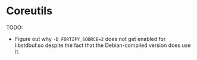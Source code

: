 # Coreutils

TODO:

* Figure out why `-D_FORTIFY_SOURCE=2` does not get enabled for libstdbuf.so 
despite the fact that the Debian-compiled version does use it.
